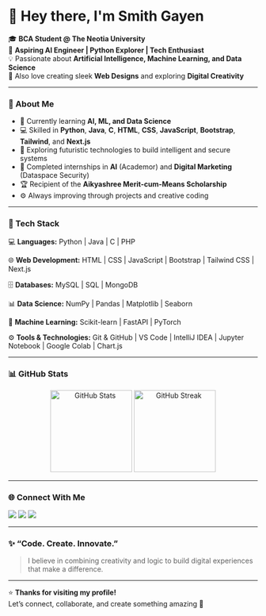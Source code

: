 # 👋 Hey there, I'm Smith Gayen  

🎓 **BCA Student @ The Neotia University**  
🤖 **Aspiring AI Engineer | Python Explorer | Tech Enthusiast**  
💡 Passionate about **Artificial Intelligence, Machine Learning, and Data Science**  
🎨 Also love creating sleek **Web Designs** and exploring **Digital Creativity**  

---

### 🚀 About Me  
- 🌱 Currently learning **AI, ML, and Data Science**  
- 💻 Skilled in **Python**, **Java**, **C**, **HTML**, **CSS**, **JavaScript**, **Bootstrap**, **Tailwind**, and **Next.js**  
- 🧠 Exploring futuristic technologies to build intelligent and secure systems  
- 🧩 Completed internships in **AI** (Academor) and **Digital Marketing** (Dataspace Security)  
- 🏆 Recipient of the **Aikyashree Merit-cum-Means Scholarship**  
- ⚙️ Always improving through projects and creative coding  

---

### 🧰 Tech Stack  
💻 **Languages:** Python | Java | C | PHP  

🌐 **Web Development:** HTML | CSS | JavaScript | Bootstrap | Tailwind CSS | Next.js  

🗄️ **Databases:** MySQL | SQL | MongoDB  

📊 **Data Science:** NumPy | Pandas | Matplotlib | Seaborn  

🤖 **Machine Learning:** Scikit-learn | FastAPI | PyTorch  

⚙️ **Tools & Technologies:** Git & GitHub | VS Code | IntelliJ IDEA | Jupyter Notebook | Google Colab | Chart.js  

---

### 📊 GitHub Stats  
<p align="center">
  <img src="https://github-readme-stats.vercel.app/api?username=smith-gayen&show_icons=true&theme=tokyonight" alt="GitHub Stats" height="165"/>
  <img src="https://github-readme-streak-stats.herokuapp.com/?user=smith-gayen&theme=tokyonight" alt="GitHub Streak" height="165"/>
</p>

---

### 🌐 Connect With Me  
<p align="left">
  <a href="https://www.linkedin.com/in/smith-gayen-a238542a6" target="_blank"><img src="https://img.shields.io/badge/LinkedIn-0077B5.svg?style=for-the-badge&logo=linkedin&logoColor=white"></a>
  <a href="https://www.instagram.com/fusionsmith_007/" target="_blank"><img src="https://img.shields.io/badge/Instagram-E4405F.svg?style=for-the-badge&logo=instagram&logoColor=white"></a>
  <a href="mailto:smithgayen@example.com"><img src="https://img.shields.io/badge/Email-D14836.svg?style=for-the-badge&logo=gmail&logoColor=white"></a>
</p>

---

### ✨ “Code. Create. Innovate.”  
> I believe in combining creativity and logic to build digital experiences that make a difference.

---

⭐ **Thanks for visiting my profile!**  
Let’s connect, collaborate, and create something amazing 🚀
